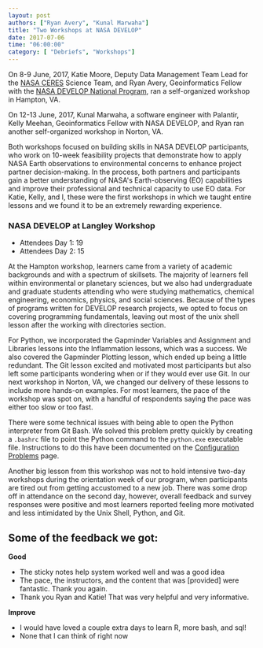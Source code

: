 ```yaml
---
layout: post
authors: ["Ryan Avery", "Kunal Marwaha"]
title: "Two Workshops at NASA DEVELOP"
date: 2017-07-06
time: "06:00:00"
category: [ "Debriefs", "Workshops"]
---
```


On 8-9 June, 2017, Katie Moore, Deputy Data Management Team Lead for the [NASA CERES](https://ceres.larc.nasa.gov/) Science Team, and 
Ryan Avery, Geoinformatics Fellow with the [NASA DEVELOP National Program](https://develop.larc.nasa.gov/), 
ran a self-organized workshop in Hampton, VA. 

On 12-13 June, 2017, Kunal Marwaha, 
a software engineer with Palantir, Kelly Meehan, Geoinformatics Fellow with NASA DEVELOP, and Ryan ran another 
self-organized workshop in Norton, VA. 

Both workshops focused on building skills in NASA DEVELOP participants, who work on 10-week feasibility projects 
that demonstrate how to apply NASA Earth observations to environmental concerns to enhance
project partner decision-making. In the process, both partners and participants gain a better understanding 
of NASA's Earth-observing (EO) capabilities and improve their professional and technical capacity to use EO data. 
For Katie, Kelly, and I, these were the first workshops in which we taught entire lessons 
and we found it to be an extremely rewarding experience.

### NASA DEVELOP at Langley Workshop
 
- Attendees Day 1: 19
- Attendees Day 2: 15
  
At the Hampton workshop, learners came from a variety of academic backgrounds and with a spectrum of skillsets. 
The majority of learners fell within environmental or planetary sciences, but we also had 
undergraduate and graduate students attending who were studying mathematics, chemical engineering, 
economics, physics, and social sciences. Because of the types of programs written for DEVELOP 
research projects, we opted to focus on covering programming fundamentals, leaving out most of 
the unix shell lesson after the working with directories section. 

For Python, we incorporated the Gapminder Variables and Assignment and Libraries lessons into the Inflammation lessons, which was a success. We also 
covered the Gapminder Plotting lesson, which ended up being a little redundant. The Git lesson excited and 
motivated most participants but also left some participants wondering when or if they would ever use Git. In our 
next workshop in Norton, VA, we changed our delivery of these lessons to include more hands-on examples. For most 
learners, the pace of the workshop was spot on, with a handful of respondents saying the pace was either too slow or too fast.
 
There were some technical issues with being able to open the Python interpreter from Git Bash. 
We solved this problem pretty quickly by creating a `.bashrc` file to point the Python command to the `python.exe` 
executable file. Instructions to do this have been documented on the [Configuration Problems](https://github.com/swcarpentry/workshop-template/wiki/Configuration-Problems-and-Solutions)
page. 

Another big lesson from this workshop was not to hold intensive two-day workshops during the orientation 
week of our program, when participants are tired out from getting accustomed to a new job. 
There was some drop off in attendance on the second day, however, overall feedback and survey 
responses were positive and most learners reported feeling more motivated and less intimidated by the Unix Shell, Python, and Git.
 
## Some of the feedback we got: 

**Good**

-	The sticky notes help system worked well and was a good idea
-	The pace, the instructors, and the content that was [provided] were fantastic. Thank you again.
-	Thank you Ryan and Katie! That was very helpful and very informative.

**Improve**

-	I would have loved a couple extra days to learn R, more bash, and sql!
- None that I can think of right now

